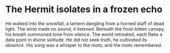 # The Hermit isolates in a frozen echo

He walked into the snowfall, a lantern dangling from a horned staff of dead light. The wind made no sound, it _listened_. Beneath the frost-bitten canopy, his breath summoned tone from silence. The world retreated, each flake a data point in divine solitude. He did not seek truth, he _cultivated its absence_. His song was a whisper to the roots, and the roots remembered.
